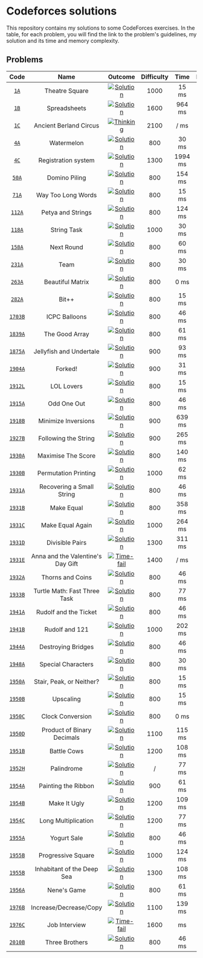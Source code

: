 # Codeforces solutions

This repository contains my solutions to some CodeForces exercises. In the table, for each problem, you will find the link to the problem's guidelines, my solution and its time and memory complexity.

## Problems

| __Code__ | __Name__ | __Outcome__ | __Difficulty__ | __Time__ | __Memory__ | __Language__ |
| :---: | :---: | :---: | :---: | :---: | :---: | :---: |
| [`1A`](https://codeforces.com/problemset/problem/1/A) | Theatre Square | [![Solution](res/solution.svg)](src/theatre-square/main.cpp) | 1000 | 15 ms | 0 KB | ![C++](res/cpp.svg) |
| [`1B`](https://codeforces.com/problemset/problem/1/B) | Spreadsheets | [![Solution](res/solution.svg)](src/spreadsheets/main.cpp) | 1600 | 964 ms | 0 KB | ![C++](res/cpp.svg) |
| [`1C`](https://codeforces.com/problemset/problem/1/C) | Ancient Berland Circus | [![Thinking](res/thinking.svg)](src/ancient-berland-circus/main.cpp) | 2100 | / ms | / KB | ![C++](res/cpp.svg) |
| [`4A`](https://codeforces.com/problemset/problem/4/A) | Watermelon | [![Solution](res/solution.svg)](src/watermelon/main.cpp) | 800 | 30 ms | 0 KB | ![C++](res/cpp.svg) |
| [`4C`](https://codeforces.com/problemset/problem/4/C) | Registration system | [![Solution](res/solution.svg)](src/registration-system/main.cpp) | 1300 | 1994 ms | 1300  KB | ![C++](res/cpp.svg) |
| [`50A`](https://codeforces.com/problemset/problem/50/A) | Domino Piling | [![Solution](res/solution.svg)](src/domino-piling/main.cpp) | 800 | 154 ms | 100 KB | ![C++](res/cpp.svg) |
| [`71A`](https://codeforces.com/problemset/problem/71/A) | Way Too Long Words | [![Solution](res/solution.svg)](src/way-too-long-words/main.cpp) | 800 | 15 ms | 0 KB | ![C++](res/cpp.svg) |
| [`112A`](https://codeforces.com/problemset/problem/112/A) | Petya and Strings | [![Solution](res/solution.svg)](src/petya-and-strings/main.cpp) | 800 | 124 ms | 0 KB | ![C++](res/cpp.svg) |
| [`118A`](https://codeforces.com/problemset/problem/118/A) | String Task | [![Solution](res/solution.svg)](src/string-task/main.cpp) | 1000 | 30 ms | 0 KB | ![C++](res/cpp.svg) |
| [`158A`](https://codeforces.com/problemset/problem/158/A) | Next Round | [![Solution](res/solution.svg)](src/next-round/main.cpp) | 800 | 60 ms | 0 KB | ![C++](res/cpp.svg) |
| [`231A`](https://codeforces.com/problemset/problem/231/A) | Team | [![Solution](res/solution.svg)](src/team/main.cpp) | 800 | 30 ms | 0 KB | ![C++](res/cpp.svg) |
| [`263A`](https://codeforces.com/problemset/problem/263/A) | Beautiful Matrix | [![Solution](res/solution.svg)](src/beautiful-matrix/main.cpp) | 800 | 0 ms | 0 KB | ![C++](res/cpp.svg) |
| [`282A`](https://codeforces.com/problemset/problem/282/A) | Bit++ | [![Solution](res/solution.svg)](src/bit++/main.cpp) | 800 | 15 ms | 0 KB | ![C++](res/cpp.svg) |
| [`1703B`](https://codeforces.com/problemset/problem/1703/B) | ICPC Balloons | [![Solution](res/solution.svg)](src/ICPC-balloons/main.cpp) | 800 | 46 ms | 0 KB | ![C++](res/cpp.svg) |
| [`1839A`](https://codeforces.com/problemset/problem/1839/A) | The Good Array | [![Solution](res/solution.svg)](src/the-good-array/main.cpp) | 800 | 61 ms | 100 KB | ![C++](res/cpp.svg) |
| [`1875A`](https://codeforces.com/problemset/problem/1875/A) | Jellyfish and Undertale | [![Solution](res/solution.svg)](src/jellyfish-and-undertale/main.cpp) | 900 | 93 ms | 0 KB | ![C++](res/cpp.svg) |
| [`1904A`](https://codeforces.com/problemset/problem/1904/A) | Forked! | [![Solution](res/solution.svg)](src/forked/main.cpp) | 900 | 31 ms | 0 KB | ![C++](res/cpp.svg) |
| [`1912L`](https://codeforces.com/problemset/problem/1912/L) | LOL Lovers | [![Solution](res/solution.svg)](src/LOL-lovers/main.cpp) | 800 | 15 ms | 0 KB | ![C++](res/cpp.svg) |
| [`1915A`](https://codeforces.com/problemset/problem/1915/A) | Odd One Out | [![Solution](res/solution.svg)](src/odd-one-out/main.cpp) | 800 | 46 ms | 100 KB | ![C++](res/cpp.svg) |
| [`1918B`](https://codeforces.com/problemset/problem/1918/B) | Minimize Inversions | [![Solution](res/solution.svg)](src/minimize-inversions/main.cpp) | 900 | 639  ms | 5400 KB | ![C++](res/cpp.svg) |
| [`1927B`](https://codeforces.com/problemset/problem/1927/B) | Following the String | [![Solution](res/solution.svg)](src/following-the-string/main.cpp) | 900 | 265 ms |  600 KB | ![C++](res/cpp.svg) |
| [`1930A`](https://codeforces.com/problemset/problem/1930/A) | Maximise The Score | [![Solution](res/solution.svg)](src/maximise-the-score/main.cpp) | 800 | 140 ms | 0 KB | ![C++](res/cpp.svg) |
| [`1930B`](https://codeforces.com/problemset/problem/1930/B) | Permutation Printing | [![Solution](res/solution.svg)](src/permutation-printing/main.cpp) | 1000 | 62 ms | 100 KB | ![C++](res/cpp.svg) |
| [`1931A`](https://codeforces.com/problemset/problem/1931/A) | Recovering a Small String | [![Solution](res/solution.svg)](src/recovering-a-small-string/main.cpp) | 800 | 46 ms | 0 KB | ![C++](res/cpp.svg) |
| [`1931B`](https://codeforces.com/problemset/problem/1931/B) | Make Equal | [![Solution](res/solution.svg)](src/make-equal/main.cpp) | 800 | 358 ms | 1600 KB | ![C++](res/cpp.svg) |
| [`1931C`](https://codeforces.com/problemset/problem/1931/C) | Make Equal Again | [![Solution](res/solution.svg)](src/make-equal-again/main.cpp) | 1000 | 264 ms | 2100 KB | ![C++](res/cpp.svg) |
| [`1931D`](https://codeforces.com/problemset/problem/1931/D) | Divisible Pairs | [![Solution](res/solution.svg)](src/divisible-pairs/main.cpp) | 1300 | 311 ms | 12900 KB | ![C++](res/cpp.svg) |
| [`1931E`](https://codeforces.com/problemset/problem/1931/E) | Anna and the Valentine's Day Gift | [![Time-fail](res/time-fail.svg)](src/anna-and-the-valentines-day-gift/main.cpp) | 1400 | / ms | / KB | ![C++](res/cpp.svg) |
| [`1932A`](https://codeforces.com/problemset/problem/1932/A) | Thorns and Coins | [![Solution](res/solution.svg)](src/thorns-and-coins/main.cpp) | 800 | 46 ms | 0 KB | ![C++](res/cpp.svg) |
| [`1933B`](https://codeforces.com/problemset/problem/1933/B) | Turtle Math: Fast Three Task | [![Solution](res/solution.svg)](src/turtle-math-fast-three-task/main.cpp) | 800 | 77 ms | 100 KB | ![C++](res/cpp.svg) |
| [`1941A`](https://codeforces.com/problemset/problem/1941/A) | Rudolf and the Ticket | [![Solution](res/solution.svg)](src/rudolf-and-the-ticket/main.cpp) | 800 | 46 ms | 0 KB | ![C++](res/cpp.svg) |
| [`1941B`](https://codeforces.com/problemset/problem/1941/B) | Rudolf and 121 | [![Solution](res/solution.svg)](src/folder/main.cpp) | 1000 | 202 ms | 25840 KB | ![Python](res/python.svg) |
| [`1944A`](https://codeforces.com/problemset/problem/1944/A) | Destroying Bridges | [![Solution](res/solution.svg)](src/destroying-bridges/main.cpp) | 800 | 46 ms | 0 KB | ![C++](res/cpp.svg) |
| [`1948A`](https://codeforces.com/problemset/problem/1948/A) | Special Characters | [![Solution](res/solution.svg)](src/special-characters/main.cpp) | 800 | 30 ms | 0 KB | ![C++](res/cpp.svg) |
| [`1950A`](https://codeforces.com/problemset/problem/1950/A) | Stair, Peak, or Neither? | [![Solution](res/solution.svg)](src/stair-peak-or-neither/main.cpp) | 800 | 15 ms | 0 KB | ![C++](res/cpp.svg) |
| [`1950B`](https://codeforces.com/problemset/problem/1950/B) | Upscaling | [![Solution](res/solution.svg)](src/upscaling/main.cpp) | 800 | 15 ms | 0 KB | ![C++](res/cpp.svg) |
| [`1950C`](https://codeforces.com/problemset/problem/1950/C) | Clock Conversion | [![Solution](res/solution.svg)](src/clock-conversion/main.cpp) | 800 | 0 ms | 0 KB | ![C++](res/cpp.svg) |
| [`1950D`](https://codeforces.com/problemset/problem/1950/D) | Product of Binary Decimals | [![Solution](res/solution.svg)](src/product-of-binary-decimals/main.cpp) | 1100 | 115 ms | 0 KB | ![C++](res/cpp.svg) |
| [`1951B`](https://codeforces.com/problemset/problem/1951/B) | Battle Cows | [![Solution](res/solution.svg)](src/battle-cows/main.cpp) | 1200 | 108 ms | 100 KB | ![C++](res/cpp.svg) |
| [`1952H`](https://codeforces.com/problemset/problem/1952/H) | Palindrome | [![Solution](res/solution.svg)](src/palindrome/main.cpp) | / | 77 ms | 0 KB | ![C++](res/cpp.svg) |
| [`1954A`](https://codeforces.com/problemset/problem/1954/A) | Painting the Ribbon | [![Solution](res/solution.svg)](src/painting-the-ribbon/main.cpp) | 900 | 61 ms | 0 KB | ![C++](res/cpp.svg) |
| [`1954B`](https://codeforces.com/problemset/problem/1954/B) | Make It Ugly | [![Solution](res/solution.svg)](src/make-it-ugly/main.cpp) | 1200 | 109 ms | 0 KB | ![C++](res/cpp.svg) |
| [`1954C`](https://codeforces.com/problemset/problem/1954/C) | Long Multiplication | [![Solution](res/solution.svg)](src/long-multiplication/main.cpp) | 1200 | 77 ms | 100 KB | ![C++](res/cpp.svg) |
| [`1955A`](https://codeforces.com/problemset/problem/1955/A) | Yogurt Sale | [![Solution](res/solution.svg)](src/yogurt-sale/main.cpp) | 800 | 46 ms | 44 KB | ![C++](res/cpp.svg) |
| [`1955B`](https://codeforces.com/problemset/problem/1955/B) | Progressive Square | [![Solution](res/solution.svg)](src/progressive-square/main.cpp) | 1000 | 124 ms | 0 KB | ![C++](res/cpp.svg) |
| [`1955B`](https://codeforces.com/problemset/problem/1955/C) | Inhabitant of the Deep Sea | [![Solution](res/solution.svg)](src/inhabitant-of-the-deep-sea/main.cpp) | 1300 | 108 ms | 52 KB | ![C++](res/cpp.svg) |
| [`1956A`](https://codeforces.com/problemset/problem/1956/A) | Nene's Game | [![Solution](res/solution.svg)](src/nenes-game/main.cpp) | 800 | 61 ms | 0 KB | ![C++](res/cpp.svg) |
| [`1976B`](https://codeforces.com/problemset/problem/1976/B) | Increase/Decrease/Copy | [![Solution](res/solution.svg)](src/increase-decrease-copy/main.cpp) | 1100 | 139 ms | 100 KB | ![C++](res/cpp.svg) |
| [`1976C`](https://codeforces.com/problemset/problem/1976/C) | Job Interview | [![Time-fail](res/time-fail.svg)](src/job-interview/main.cpp) | 1600 | ms | KB | ![C++](res/cpp.svg) |
| [`2010B`](https://codeforces.com/problemset/problem/2010/B) | Three Brothers | [![Solution](res/solution.svg)](src/three-brothers/main.cpp) | 800 | 46 ms | 100 KB | ![C++](res/cpp.svg) |

<!--
| [`N`](https://codeforces.com/problemset/problem/) | Name | [![Solution](res/solution.svg)](src/folder/main.cpp) | Difficulty | ms | KB | ![C++](res/cpp.svg) |
-->

<!-- SVG:
    - https://devicon.dev
    - www.svgrepo.com, line white, size 45px padding 50%
-->
